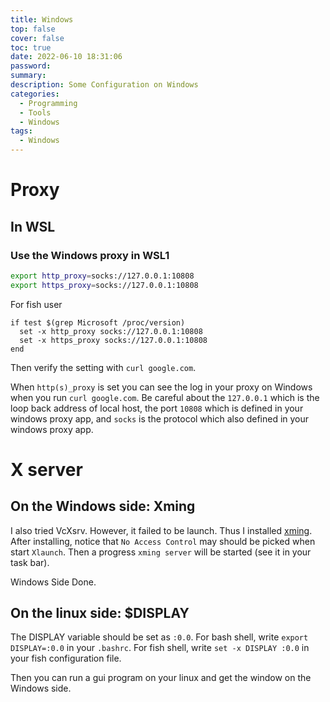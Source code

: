 ```yaml
---
title: Windows
top: false
cover: false
toc: true
date: 2022-06-10 18:31:06
password:
summary:
description: Some Configuration on Windows
categories:
  - Programming
  - Tools
  - Windows
tags:
  - Windows
---
```


# Proxy

## In WSL

### Use the Windows proxy in WSL1

```bash
export http_proxy=socks://127.0.0.1:10808
export https_proxy=socks://127.0.0.1:10808
```

For fish user

```fish
if test $(grep Microsoft /proc/version)
  set -x http_proxy socks://127.0.0.1:10808
  set -x https_proxy socks://127.0.0.1:10808
end
```

Then verify the setting with `curl google.com`.

When `http(s)_proxy` is set you can see the log in your proxy on Windows when
you run `curl google.com`. Be careful about the `127.0.0.1` which is the loop
back address of local host, the port `10808` which is defined in your windows
proxy app, and `socks` is the protocol which also defined in your windows proxy
app.

# X server

## On the Windows side: Xming

I also tried VcXsrv. However, it failed to be launch. Thus I installed
[xming](https://sourceforge.net/projects/xming/). After installing, notice that
`No Access Control` may should be picked when start `Xlaunch`. Then a progress
`xming server` will be started (see it in your task bar).

Windows Side Done.

## On the linux side: $DISPLAY

The DISPLAY variable should be set as `:0.0`. For bash shell, write
`export DISPLAY=:0.0` in your `.bashrc`. For fish shell, write
`set -x DISPLAY :0.0` in your fish configuration file.

Then you can run a gui program on your linux and get the window on the Windows
side.
